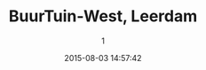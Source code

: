 ---
index: 51
title: "BuurTuin-West, Leerdam"
subtitle: ""
author: 1
date: "2015-08-03 14:57:42"
date_gmt: "2015-08-03 12:57:42"
excerpt: ""
content: "<p>Een impressie van het werk in BuurTuin-West te Leerdam, een Pilot-project voor BuurTuin-Nederland. Een digitale PermaCultuur tuin voor Mensen uit de Buurt.</p>\r\n\r\n<img id=\"is-logo-small\" class=\"img-responsive\" src=\"//www.artkidsfoundation.org/artkidsfarms/wp-content/themes/bootstrap-basic/img/is-logo-small.png\" alt=\"BuurTuin-Nederland-Logo\" />\r\n\r\n<p>Heb jij ook een initiatief in Nederland waarmee je de wereld een betere plek maakt? En zou je ook graag ondersteuning willen van ArtKids Farms?</p>"
status: "publish"
comment_status: "open"
name: "buurtuin-west-leerdam-permaculture-community-garden"
modified: "2023-04-14 17:13:40"
modified_gmt: "2023-04-14 15:13:40"
content_filtered: ""
parent: 5
guid: "//www.artkidsfoundation.org/?page_id=51"
type: "page"
comment_count: 0
categories: []
tags: []
---